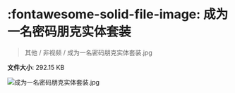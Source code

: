 # :fontawesome-solid-file-image: 成为一名密码朋克实体套装

> 其他 / 非视频 / 成为一名密码朋克实体套装.jpg

**文件大小**: 292.15 KB

<img src="https://file.hsyhx.top/archive/其他/非视频/成为一名密码朋克实体套装.jpg"  alt="成为一名密码朋克实体套装.jpg" />